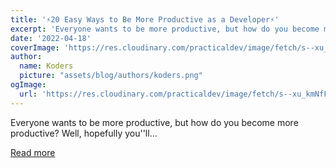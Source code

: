 ```yaml
---
title: '⚡️20 Easy Ways to Be More Productive as a Developer⚡️'
excerpt: 'Everyone wants to be more productive, but how do you become more productive? Well, hopefully you''ll...'
date: '2022-04-18'
coverImage: 'https://res.cloudinary.com/practicaldev/image/fetch/s--xu_kmNfF--/c_imagga_scale,f_auto,fl_progressive,h_420,q_66,w_1000/https://dev-to-uploads.s3.amazonaws.com/uploads/articles/oxxj1f1rs6gi88s4n3t7.gif'
author:
  name: Koders
  picture: "assets/blog/authors/koders.png"
ogImage:
  url: 'https://res.cloudinary.com/practicaldev/image/fetch/s--xu_kmNfF--/c_imagga_scale,f_auto,fl_progressive,h_420,q_66,w_1000/https://dev-to-uploads.s3.amazonaws.com/uploads/articles/oxxj1f1rs6gi88s4n3t7.gif'
---
```


Everyone wants to be more productive, but how do you become more productive? Well, hopefully you''ll...

[Read more](https://dev.to/code_jedi/20-easy-ways-to-be-more-productive-as-a-developer-5f99)

